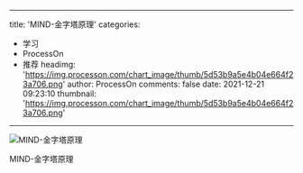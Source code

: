 
---
title: 'MIND-金字塔原理'
categories: 
 - 学习
 - ProcessOn
 - 推荐
headimg: 'https://img.processon.com/chart_image/thumb/5d53b9a5e4b04e664f23a706.png'
author: ProcessOn
comments: false
date: 2021-12-21 09:23:10
thumbnail: 'https://img.processon.com/chart_image/thumb/5d53b9a5e4b04e664f23a706.png'
---

<div>   
<img class="thumb" alt="MIND-金字塔原理" src="https://img.processon.com/chart_image/thumb/5d53b9a5e4b04e664f23a706.png" referrerpolicy="no-referrer">
<p>MIND-金字塔原理</p>  
</div>
            
